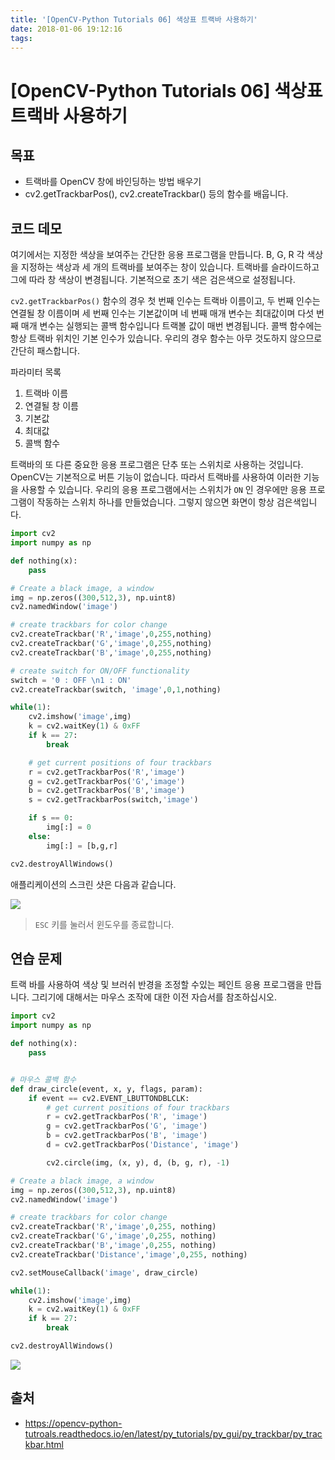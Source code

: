 ```yaml
---
title: '[OpenCV-Python Tutorials 06] 색상표 트랙바 사용하기'
date: 2018-01-06 19:12:16
tags:
---
```


# [OpenCV-Python Tutorials 06] 색상표 트랙바 사용하기



## 목표

- 트랙바를 OpenCV 창에 바인딩하는 방법 배우기
- cv2.getTrackbarPos(), cv2.createTrackbar() 등의 함수를 배웁니다.

## 코드 데모

여기에서는 지정한 색상을 보여주는 간단한 응용 프로그램을 만듭니다. B, G, R 각 색상을 지정하는 색상과 세 개의 트랙바를 보여주는 창이 있습니다. 트랙바를 슬라이드하고 그에 따라 창 색상이 변경됩니다. 기본적으로 초기 색은 검은색으로 설정됩니다.

`cv2.getTrackbarPos()` 함수의 경우 첫 번째 인수는 트랙바 이름이고, 두 번째 인수는 연결될 창 이름이며 세 번째 인수는 기본값이며 네 번째 매개 변수는 최대값이며 다섯 번째 매개 변수는 실행되는 콜백 함수입니다 트랙볼 값이 매번 변경됩니다. 콜백 함수에는 항상 트랙바 위치인 기본 인수가 있습니다. 우리의 경우 함수는 아무 것도하지 않으므로 간단히 패스합니다.

파라미터 목록

1. 트랙바 이름
2. 연결될 창 이름
3. 기본값
4. 최대값
5. 콜백 함수

트랙바의 또 다른 중요한 응용 프로그램은 단추 또는 스위치로 사용하는 것입니다. OpenCV는 기본적으로 버튼 기능이 없습니다. 따라서 트랙바를 사용하여 이러한 기능을 사용할 수 있습니다. 우리의 응용 프로그램에서는 스위치가 `ON` 인 경우에만 응용 프로그램이 작동하는 스위치 하나를 만들었습니다. 그렇지 않으면 화면이 항상 검은색입니다.

```python
import cv2
import numpy as np

def nothing(x):
    pass

# Create a black image, a window
img = np.zeros((300,512,3), np.uint8)
cv2.namedWindow('image')

# create trackbars for color change
cv2.createTrackbar('R','image',0,255,nothing)
cv2.createTrackbar('G','image',0,255,nothing)
cv2.createTrackbar('B','image',0,255,nothing)

# create switch for ON/OFF functionality
switch = '0 : OFF \n1 : ON'
cv2.createTrackbar(switch, 'image',0,1,nothing)

while(1):
    cv2.imshow('image',img)
    k = cv2.waitKey(1) & 0xFF
    if k == 27:
        break

    # get current positions of four trackbars
    r = cv2.getTrackbarPos('R','image')
    g = cv2.getTrackbarPos('G','image')
    b = cv2.getTrackbarPos('B','image')
    s = cv2.getTrackbarPos(switch,'image')

    if s == 0:
        img[:] = 0
    else:
        img[:] = [b,g,r]

cv2.destroyAllWindows()
```

애플리케이션의 스크린 샷은 다음과 같습니다.

![](https://goo.gl/kqrSh4)


> `ESC` 키를 눌러서 윈도우를 종료합니다.


## 연습 문제

트랙 바를 사용하여 색상 및 브러쉬 반경을 조정할 수있는 페인트 응용 프로그램을 만듭니다. 그리기에 대해서는 마우스 조작에 대한 이전 자습서를 참조하십시오.

```python
import cv2
import numpy as np

def nothing(x):
    pass


# 마우스 콜백 함수
def draw_circle(event, x, y, flags, param):
    if event == cv2.EVENT_LBUTTONDBLCLK:
        # get current positions of four trackbars
        r = cv2.getTrackbarPos('R', 'image')
        g = cv2.getTrackbarPos('G', 'image')
        b = cv2.getTrackbarPos('B', 'image')
        d = cv2.getTrackbarPos('Distance', 'image')

        cv2.circle(img, (x, y), d, (b, g, r), -1)

# Create a black image, a window
img = np.zeros((300,512,3), np.uint8)
cv2.namedWindow('image')

# create trackbars for color change
cv2.createTrackbar('R','image',0,255, nothing)
cv2.createTrackbar('G','image',0,255, nothing)
cv2.createTrackbar('B','image',0,255, nothing)
cv2.createTrackbar('Distance','image',0,255, nothing)

cv2.setMouseCallback('image', draw_circle)

while(1):
    cv2.imshow('image',img)
    k = cv2.waitKey(1) & 0xFF
    if k == 27:
        break

cv2.destroyAllWindows()
```

![](https://goo.gl/bFrPVa)



## 출처

- https://opencv-python-tutroals.readthedocs.io/en/latest/py_tutorials/py_gui/py_trackbar/py_trackbar.html

<script src="https://gist.github.com/jacegem/60ce233cf6adaa7a385233e1f164ed13.js"></script>


